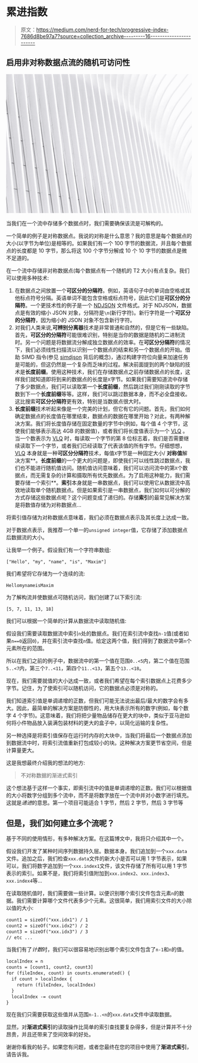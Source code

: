 # 累进指数

> 原文：<https://medium.com/nerd-for-tech/progressive-index-7686d8be97a7?source=collection_archive---------16----------------------->

## 启用非对称数据点流的随机可访问性

![](img/3e644b7dbff99c1997a7008f09ab0810.png)

当我们在一个流中存储多个数据点时，我们需要确保该流是可解构的。

一个简单的例子是对称数据点。我说的对称是什么意思？我的意思是每个数据点的大小(以字节为单位)是相等的。如果我们有一个 100 字节的数据流，并且每个数据点的长度都是 10 字节，那么将这 100 个字节分解成 10 个 10 字节的数据点是微不足道的。

在一个流中存储非对称数据点(每个数据点有一个随机的 T2 大小)有点复杂。我们可以使用多种技术:

1.  在数据点之间放置一个**可区分的分隔符**。例如，英语句子中的单词由空格或其他标点符号分隔。英语单词不能包含空格或标点符号，因此它们是**可区分的分隔符**。一个更技术性的例子是一个 [NDJSON](http://ndjson.org) 文件格式。对于 NDJSON，数据点是有效的缩小 JSON 对象，分隔符是`\n`(新行字符)。新行字符是一个**可区分的分隔符**，因为缩小的 JSON 对象不包含新行字符。
2.  对我们人类来说,**可辨别分离器**技术是非常普通和自然的，但是它有一些缺陷。首先，**可区分的分隔符**可能很难识别，特别是当你的数据是随机的二进制流时。另一个问题是将数据流分解成独立数据点的效率。在**可区分分隔符**的情况下，我们必须线性扫描流以识别一个数据点的结束和另一个数据点的开始。借助 SIMD 指令(参见 [simdjson](https://github.com/simdjson/simdjson#documentation) 背后的概念)，通过构建字符位向量来加速任务是可能的，但这仍然是一个复杂而乏味的过程。解决前面提到的两个缺陷的技术是**长度前缀**。使用这种技术，我们在存储数据点之前存储数据点的长度，这样我们就知道即将到来的数据点的长度是`X`字节。如果我们需要知道流中存储了多少数据点，我们可以读取第一个**长度前缀**，然后跳过我们刚刚读取的字节数到下一个**长度前缀**等等。这样，我们可以跳过数据本身，而不必全盘接收。这比搜索**可区分分隔符**更有效，特别是当数据点很大时。
3.  **长度前缀**技术听起来像是一个完美的计划，但它有它的问题。首先，我们如何确定数据点的长度值在哪里结束，数据点的数据在哪里开始？对此，有两种解决方案。我们将长度值存储在固定数量的字节中(例如，每个值 4 个字节，这使我们能够表示高达 4GB 的数据值)，或者我们将长度值表示为一个 [VLQ](https://en.wikipedia.org/wiki/Variable-length_quantity) 。当一个数表示为 [VLQ](https://en.wikipedia.org/wiki/Variable-length_quantity) 时，每读取一个字节的第 8 位标志着，我们是否需要继续读取下一个字节，或者我们已经读取了代表该值的所有字节。仔细想想， [VLQ](https://en.wikipedia.org/wiki/Variable-length_quantity) 本身就是一种**可区分分隔符**技术，每值`X`字节是一种固定大小/ **对称值**解决方案**。**长度前缀**的一个更大的问题是，即使我们可以线性跳过数据点，我们也不能进行随机值访问。随机值访问意味着，我们可以访问流中的第`X`个数据点，而无需复杂的计算和摄取所有优先数据点。为了启用这种能力，我们需要存储一个索引**。**索引**本身就是一串数据点，我们可以使用它从数据流中高效地读取单个随机数据点。但是如果索引是一串数据点，我们如何以可分解的方式存储这些数据点呢？这个问题变成了递归的。存储**索引**的最常见解决方案是将数值存储为对称数据点…

将索引值存储为对称数据点意味着，我们必须在数据点表示及其长度上达成一致。

对于数据点表示，我推荐一个单一的`unsigned integer`值，它存储了添加数据点后数据流的大小。

让我举一个例子。假设我们有一个字符串数组:

```
["Hello", "my", "name", "is", "Maxim"]
```

我们希望将它存储为一个连续的流:

```
HellomynameisMaxim
```

为了解构流并使数据点可随机访问，我们创建了以下索引流:

```
[5, 7, 11, 13, 18]
```

我们可以根据一个简单的计算从数据流中读取随机值:

假设我们需要读取数据流中索引`n`处的数据点。我们在索引流中查找`n-1`值(或者如果`n==0`返回`0`)，并在索引流中查找`n`值。给定这两个值，我们得到了数据流中第`n`个元素所在的范围。

所以在我们之前的例子中，数据流中的第一个值在范围`0..<5`内，第二个值在范围`5..<7`内，第三个`7..<11`，第四个`11..<13`，第五个`13..<18`。

现在，我们需要就值的大小达成一致，或者我们希望在每个索引数据点上花费多少字节。记住，为了使索引可以随机访问，它的数据点必须是对称的。

我们知道索引值是单调递增的正数，但我们可能无法说出最后/最大的数字会有多大。因此，最简单的解决方案是防御性的，用大块表示所有的数字(例如，每个数字 4 个字节)。这意味着，我们将把少量物品储存在更大的块中，类似于亚马逊如何将小件物品放入装满包装材料的更大的盒子中，以简化运输的复杂性。

另一种选择是将索引值保存在运行时内存的大块中，当我们将最后一个数据点添加到数据流中时，将索引流值重新打包成较小的块。这种解决方案更节省空间，但是计算量更大。

这是我想最终介绍我的想法的地方:

> 不对称数据的渐进式索引

这个想法基于这样一个事实，即索引流中的值是单调递增的正数。我们可以根据值的大小将数字分组到多个流中，而不是将数字放在一个流中并对小数字进行填充。这就是*递进*的意思。第一个项目可能适合 1 字节，然后 2 字节，然后 3 字节等

## 但是，我们如何建立多个流呢？

基于不同的使用情形，有多种解决方案。在这篇博文中，我将只介绍其中一个。

假设我们开发了某种时间序列数据持久层。数据本身。我们追加到一个`xxx.data`文件。追加之后，我们检查`xxx.data`文件的新大小是否可以用 1 字节表示，如果可以，我们将数字追加到一个`xxx.index1`文件，该文件存储了所有可以用 1 字节表示的索引。如果不是，我们将索引值附加到`xxx.index2`、`xxx.index3`、`xxx.index4`等…

在读取随机值时，我们需要做一些计算。以便识别哪个索引文件包含元素`n`的数据。我们需要计算哪个文件代表多少个元素。这很简单，我们用索引文件的大小除以值的大小:

```
count1 = sizeOf("xxx.idx1") / 1
count2 = sizeOf("xxx.idx2") / 2
count3 = sizeOf("xxx.idx3") / 3
// etc ...
```

当我们有了*计数*时，我们可以很容易地识别出哪个索引文件包含了`n-1`和`n`的值。

```
localIndex = n
counts = [count1, count2, count3]
for (fileIndex, count) in counts.enumerated() {
  if count > localIndex {
    return (fileIndex, localIndex)
  }
  localIndex -= count
}
```

现在我们只需要获取这些值并从范围`n-1..<n`的`xxx.data`文件中读取数据。

显然，对**渐进式索引**的读取操作比简单的索引查找要复杂得多，但是计算并不十分昂贵，并且还带来了空间效率的好处。

谢谢你看我的帖子。如果您有问题，或者您最终在您的项目中使用了**渐进式索引**，请告诉我。
